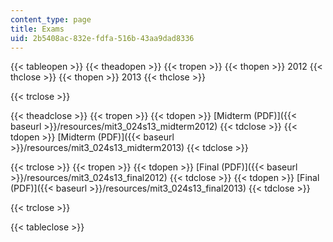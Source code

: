 ```yaml
---
content_type: page
title: Exams
uid: 2b5408ac-832e-fdfa-516b-43aa9dad8336
---
```


{{< tableopen >}}
{{< theadopen >}}
{{< tropen >}}
{{< thopen >}}
2012
{{< thclose >}}
{{< thopen >}}
2013
{{< thclose >}}

{{< trclose >}}

{{< theadclose >}}
{{< tropen >}}
{{< tdopen >}}
[Midterm (PDF)]({{< baseurl >}}/resources/mit3_024s13_midterm2012)
{{< tdclose >}}
{{< tdopen >}}
[Midterm (PDF)]({{< baseurl >}}/resources/mit3_024s13_midterm2013)
{{< tdclose >}}

{{< trclose >}}
{{< tropen >}}
{{< tdopen >}}
[Final (PDF)]({{< baseurl >}}/resources/mit3_024s13_final2012)
{{< tdclose >}}
{{< tdopen >}}
[Final (PDF)]({{< baseurl >}}/resources/mit3_024s13_final2013)
{{< tdclose >}}

{{< trclose >}}

{{< tableclose >}}